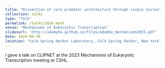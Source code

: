 ```yaml
---
title: "Dissection of core promoter architecture through single nucleotide-resolution modeling of transcription initiation"
collection: talks
type: "Talk"
permalink: /talks/2024-moet
venue: "Mechanisms of Eukaryotic Transcription"
slidesurl: 'http://adamyhe.github.io/files/adamhe_mechanisms2023.pdf'
date: 2024-08-30
location: "Cold Spring Harbor Laboratory, Cold Spring Harbor, New York"
---
```


I gave a talk on CLIPNET at the 2023 Mechanisms of Eukaryotic Transcription meeting at CSHL.

